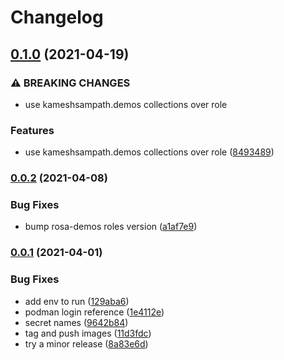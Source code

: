 # Changelog

## [0.1.0](https://www.github.com/kameshsampath/openshift-demos-ansible-ee/compare/v0.0.2...v0.1.0) (2021-04-19)


### ⚠ BREAKING CHANGES

* use kameshsampath.demos collections over role

### Features

* use kameshsampath.demos collections over role ([8493489](https://www.github.com/kameshsampath/openshift-demos-ansible-ee/commit/8493489b4dba41263171a5ece1ccb7a40b809e13))

### [0.0.2](https://www.github.com/kameshsampath/openshift-demos-ansible-ee/compare/v0.0.1...v0.0.2) (2021-04-08)


### Bug Fixes

* bump rosa-demos roles version ([a1af7e9](https://www.github.com/kameshsampath/openshift-demos-ansible-ee/commit/a1af7e9243f63d7dd5637e8ca0655509bb31d59f))

### [0.0.1](https://www.github.com/kameshsampath/openshift-demos-ansible-ee/compare/v0.0.0...v0.0.1) (2021-04-01)


### Bug Fixes

* add env to run ([129aba6](https://www.github.com/kameshsampath/openshift-demos-ansible-ee/commit/129aba66d4250aa42ac44aaa9eb12d2dba7fb19c))
* podman login reference ([1e4112e](https://www.github.com/kameshsampath/openshift-demos-ansible-ee/commit/1e4112e5acaa7cc82d8c6299a026d7ecbda36457))
* secret names ([9642b84](https://www.github.com/kameshsampath/openshift-demos-ansible-ee/commit/9642b84affe2fa80f5f656f3bc100d5617aadc09))
* tag and push images ([11d3fdc](https://www.github.com/kameshsampath/openshift-demos-ansible-ee/commit/11d3fdc8bdba6464330baf673321ed78bd096fff))
* try a minor release ([8a83e6d](https://www.github.com/kameshsampath/openshift-demos-ansible-ee/commit/8a83e6dad72e08b6154ef6a52d0f3f178eb3bec5))
